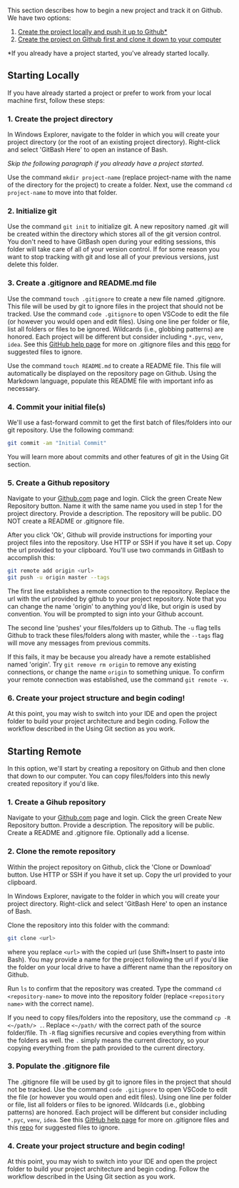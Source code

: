 This section describes how to begin a new project and track it on Github. We have two options:

1. [Create the project locally and push it up to Github*](#starting-locally)
2. [Create the project on Github first and clone it down to your computer](#starting-remote)

*If you already have a project started, you've already started locally. 

## Starting Locally

 If you have already started a project or prefer to work from your local machine first, follow these steps:

### 1. Create the project directory

In Windows Explorer, navigate to the folder in which you will create your project directory (or the root of an existing project directory). Right-click and select 'GitBash Here' to open an instance of Bash. 

*Skip the following paragraph if you already have a project started*.

Use the command `mkdir project-name` (replace project-name with the name of the directory for the project) to create a folder. Next, use the command `cd project-name` to move into that folder.

### 2. Initialize git

Use the command `git init` to initialize git. A new repository named .git will be created within the directory which stores all of the git version control. You don't need to have GitBash open during your editing sessions, this folder will take care of all of your version control. If for some reason you want to stop tracking with git and lose all of your previous versions, just delete this folder.

### 3. Create a .gitignore and README.md file

Use the command `touch .gitignore` to create a new file named .gitignore. This file will be used by git to ignore files in the project that should not be tracked. Use the command `code .gitignore` to open VSCode to edit the file (or however you would open and edit files). Using one line per folder or file, list all folders or files to be ignored. Wildcards (i.e., globbing patterns) are honored. Each project will be different but consider including `*.pyc`, `venv`, `idea`. See this [GitHub help page](https://github.com/github/gitignore) for more on .gitignore files and this [repo](https://github.com/github/gitignore) for suggested files to ignore.

Use the command `touch README.md` to create a README file. This file will automatically be displayed on the repository page on Github. Using the Markdown language, populate this README file with important info as necessary.

### 4. Commit your initial file(s)

We'll use a fast-forward commit to get the first batch of files/folders into our git repository. Use the following command:

```bash
git commit -am "Initial Commit"
```

You will learn more about commits and other features of git in the Using Git section.

### 5. Create a Github repository 

Navigate to your [Github.com](#https://github.com) page and login. Click the green Create New Repository button. Name it with the same name you used in step 1 for the project directory. Provide a description. The repository will be public. DO NOT create a README or .gitignore file.

After you click 'Ok', Github will provide instructions for importing your project files into the repository. Use HTTP or SSH if you have it set up. Copy the url provided to your clipboard. You'll use two commands in GitBash to accomplish this:

```bash
git remote add origin <url>
git push -u origin master --tags
```

The first line establishes a remote connection to the repository. Replace the url with the url provided by github to your project repository. Note that you can change the name 'origin' to anything you'd like, but origin is used by convention. You will be prompted to sign into your Github account.

The second line 'pushes' your files/folders up to Github. The `-u` flag tells Github to track these files/folders along with master, while the `--tags` flag will move any messages from previous commits.

If this fails, it may be because you already have a remote established named 'origin'. Try `git remove rm origin` to remove any existing connections, or change the name `origin` to something unique. To confirm your remote connection was established, use the command `git remote -v`. 

### 6. Create your project structure and begin coding!

At this point, you may wish to switch into your IDE and open the project folder to build your project architecture and begin coding. Follow the workflow described in the Using Git section as you work.

## Starting Remote

In this option, we'll start by creating a repository on Github and then clone that down to our computer. You can copy files/folders into this newly created repository if you'd like.

### 1. Create a Gihub repository

Navigate to your [Github.com](#https://github.com) page and login. Click the green Create New Repository button. Provide a description. The repository will be public. Create a README and .gitignore file. Optionally add a license.

### 2. Clone the remote repository

Within the project repository on Github, click the 'Clone or Download' button. Use HTTP or SSH if you have it set up. Copy the url provided to your clipboard.

In Windows Explorer, navigate to the folder in which you will create your project directory. Right-click and select 'GitBash Here' to open an instance of Bash. 

Clone the repository into this folder with the command:

```bash
git clone <url>
```

where you replace `<url>` with the copied url (use Shift+Insert to paste into Bash). You may provide a name for the project following the url if you'd like the folder on your local drive to have a different name than the repository on Github. 

Run `ls` to confirm that the repository was created. Type the command `cd <repository-name>` to move into the repository folder (replace `<repository name>` with the correct name).  

If you need to copy files/folders into the repository, use the command `cp -R <~/path/> .`. Replace `<~/path/` with the correct path of the source folder/file. Th `-R` flag signifies recursive and copies everything from within the folders as well. the `.` simply means the current directory, so your copying everything from the path provided to the current directory.

### 3. Populate the .gitignore file

The .gitignore file will be used by git to ignore files in the project that should not be tracked. Use the command `code .gitignore` to open VSCode to edit the file (or however you would open and edit files). Using one line per folder or file, list all folders or files to be ignored. Wildcards (i.e., globbing patterns) are honored. Each project will be different but consider including `*.pyc`, `venv`, `idea`. See this [GitHub help page](https://github.com/github/gitignore) for more on .gitignore files and this [repo](https://github.com/github/gitignore) for suggested files to ignore.

### 4. Create your project structure and begin coding!

At this point, you may wish to switch into your IDE and open the project folder to build your project architecture and begin coding. Follow the workflow described in the Using Git section as you work.